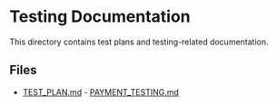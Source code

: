 # Testing Documentation

This directory contains test plans and testing-related documentation.

## Files

- [TEST_PLAN.md](./TEST_PLAN.md) - [PAYMENT_TESTING.md](./PAYMENT_TESTING.md)
